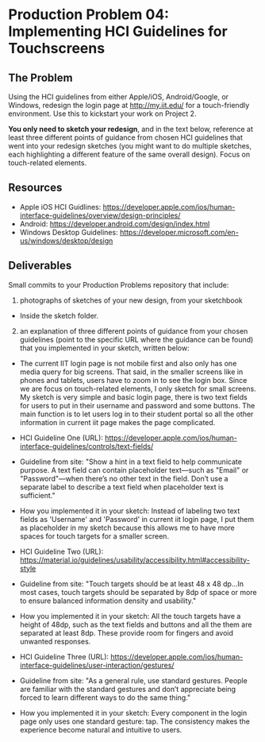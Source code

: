 # Production Problem 04: Implementing HCI Guidelines for Touchscreens

## The Problem

Using the HCI guidelines from either Apple/iOS, Android/Google, or Windows, redesign the login page at
http://my.iit.edu/ for a touch-friendly environment. Use this to kickstart your work on Project 2.

**You only need to sketch your redesign**, and in the text below, reference at least three different
points of guidance from chosen HCI guidelines that went into your redesign sketches (you might
want to do multiple sketches, each highlighting a different feature of the same overall design).
Focus on touch-related elements.

## Resources

* Apple iOS HCI Guidlines:
  https://developer.apple.com/ios/human-interface-guidelines/overview/design-principles/
* Android:
  https://developer.android.com/design/index.html
* Windows Desktop Guidelines:
  https://developer.microsoft.com/en-us/windows/desktop/design

## Deliverables

Small commits to your Production Problems repository that include:

1) photographs of sketches of your new design, from your sketchbook
* Inside the sketch folder.
2) an explanation of three different points of guidance from your chosen guidelines (point to the
   specific URL where the guidance can be found) that you implemented in your sketch, written below:

* The current IIT login page is not mobile first and also only has one media query for big screens. That said, in the smaller screens like in phones and tablets, users have to zoom in to see the login box. Since we are focus on touch-related elements, I only sketch for small screens. My sketch is very simple and basic login page, there is two text fields for users to put in their username and password and some buttons. The main function is to let users log in to their student portal so all the other information in current iit page makes the page complicated.

* HCI Guideline One (URL): https://developer.apple.com/ios/human-interface-guidelines/controls/text-fields/
* Guideline from site: "Show a hint in a text field to help communicate purpose. A text field can contain
placeholder text—such as "Email" or "Password"—when there’s no other text in the field. Don’t use a separate
label to describe a text field when placeholder text is sufficient."
* How you implemented it in your sketch: Instead of labeling two text fields as 'Username' and 'Password' in current
iit login page, I put them as placeholder in my sketch because this allows me to have more spaces for touch targets for a smaller screen.



* HCI Guideline Two (URL): https://material.io/guidelines/usability/accessibility.html#accessibility-style
* Guideline from site: "Touch targets should be at least 48 x 48 dp...In most cases, touch targets should be
separated by 8dp of space or more to ensure balanced information density and usability."
* How you implemented it in your sketch: All the touch targets have a height of 48dp, such as the text fields and buttons and all the them are separated at least 8dp. These provide room for fingers and avoid unwanted responses.



* HCI Guideline Three (URL): https://developer.apple.com/ios/human-interface-guidelines/user-interaction/gestures/
* Guideline from site: "As a general rule, use standard gestures. People are familiar with the standard gestures and don’t appreciate being forced to learn different ways to do the same thing."
* How you implemented it in your sketch: Every component in the login page only uses one standard gesture: tap. The consistency makes the experience become natural and intuitive to users.
